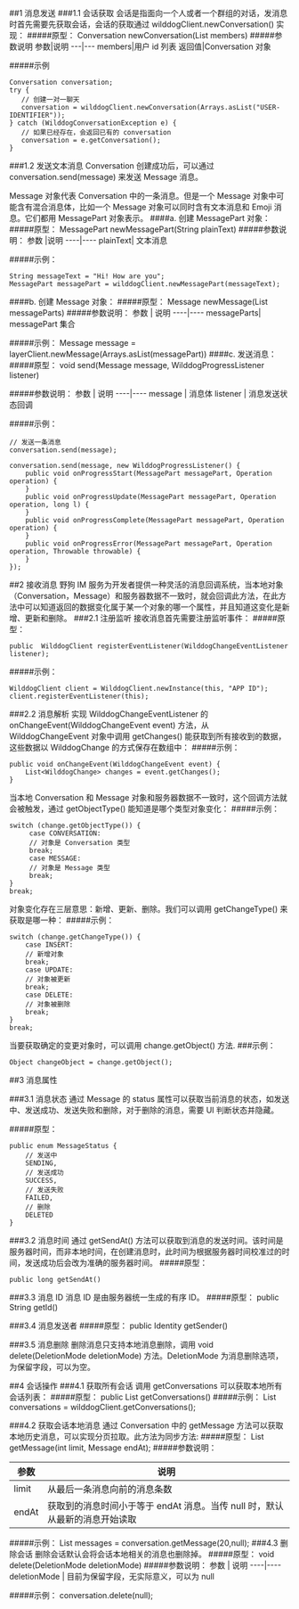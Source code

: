  

##1 消息发送
###1.1 会话获取
会话是指面向一个人或者一个群组的对话，发消息时首先需要先获取会话，会话的获取通过 wilddogClient.newConversation() 实现：
#####原型：
	Conversation newConversation(List members)
#####参数说明
参数|说明
---|---
members|用户 id 列表
返回值|Conversation 对象

#####示例

```
Conversation conversation;
try {
   // 创建一对一聊天
   conversation = wilddogClient.newConversation(Arrays.asList("USER-IDENTIFIER"));
} catch (WilddogConversationException e) {
   // 如果已经存在，会返回已有的 conversation
   conversation = e.getConversation();
}
```

###1.2 发送文本消息
Conversation 创建成功后，可以通过 conversation.send(message) 来发送 Message 消息。
 
Message 对象代表 Conversation 中的一条消息。但是一个 Message 对象中可能含有混合消息体，比如一个 Message 对象可以同时含有文本消息和 Emoji 消息。它们都用 MessagePart 对象表示。
####a. 创建 MessagePart 对象：
#####原型：
	MessagePart newMessagePart(String plainText)
#####参数说明：
参数	|说明
----|----
plainText|	文本消息

#####示例：

```
String messageText = "Hi! How are you";
MessagePart messagePart = wilddogClient.newMessagePart(messageText);
```
####b. 创建 Message 对象：
#####原型：
	Message newMessage(List messageParts)
#####参数说明：
参数	| 说明
----|----
messageParts|	messagePart 集合

#####示例：
	Message message = layerClient.newMessage(Arrays.asList(messagePart))
####c. 发送消息：
#####原型：
	void send(Message message, WilddogProgressListener listener)
	
#####参数说明：
参数	| 说明
----|----
message  |	消息体
listener |	消息发送状态回调

#####示例：

``` 
// 发送一条消息
conversation.send(message);

conversation.send(message, new WilddogProgressListener() {
    public void onProgressStart(MessagePart messagePart, Operation operation) {
    }
    public void onProgressUpdate(MessagePart messagePart, Operation operation, long l) {
    }
    public void onProgressComplete(MessagePart messagePart, Operation operation) {
    }
    public void onProgressError(MessagePart messagePart, Operation operation, Throwable throwable) {
    }
});
```

##2 接收消息
野狗 IM 服务为开发者提供一种灵活的消息回调系统，当本地对象（Conversation，Message）和服务器数据不一致时，就会回调此方法，在此方法中可以知道返回的数据变化属于某一个对象的哪一个属性，并且知道这变化是新增、更新和删除。
###2.1 注册监听
接收消息首先需要注册监听事件：
#####原型：
 
	public  WilddogClient registerEventListener(WilddogChangeEventListener listener);
	
#####示例：

```
WilddogClient client = WilddogClient.newInstance(this, "APP ID");
client.registerEventListener(this);
```

###2.2 消息解析
实现 WilddogChangeEventListener 的 onChangeEvent(WilddogChangeEvent event) 方法，从 WilddogChangeEvent 对象中调用 getChanges() 能获取到所有接收到的数据，这些数据以 WilddogChange 的方式保存在数组中：
#####示例：
```
public void onChangeEvent(WilddogChangeEvent event) {
    List<WilddogChange> changes = event.getChanges();
}
```

当本地 Conversation 和 Message 对象和服务器数据不一致时，这个回调方法就会被触发，通过 getObjectType() 能知道是哪个类型对象变化：
#####示例：
```
switch (change.getObjectType()) {
     case CONVERSATION:
     // 对象是 Conversation 类型
     break;
     case MESSAGE:
     // 对象是 Message 类型
     break;
}
break;
```

对象变化存在三层意思：新增、更新、删除。我们可以调用 getChangeType() 来获取是哪一种：
#####示例：
```
switch (change.getChangeType()) {
    case INSERT:
    // 新增对象
    break;
    case UPDATE:
    // 对象被更新
    break;
    case DELETE:
    // 对象被删除
    break;
}
break;
```
当要获取确定的变更对象时，可以调用 change.getObject() 方法.
###示例：

	Object changeObject = change.getObject();
	
##3 消息属性

###3.1 消息状态
通过 Message 的 status 属性可以获取当前消息的状态，如发送中、发送成功、发送失败和删除，对于删除的消息，需要 UI 判断状态并隐藏。

#####原型：

```
public enum MessageStatus {
	// 发送中
	SENDING,
	// 发送成功
	SUCCESS,
	// 发送失败
	FAILED,
	// 删除
	DELETED
}
```

###3.2 消息时间
通过 getSendAt() 方法可以获取到消息的发送时间。该时间是服务器时间，而非本地时间，在创建消息时，此时间为根据服务器时间校准过的时间，发送成功后会改为准确的服务器时间。
#####原型：
```
public long getSendAt()
```

###3.3 消息 ID
消息 ID 是由服务器统一生成的有序 ID。
#####原型：
	public String getId()
	
###3.4 消息发送者
#####原型：
	public Identity getSender()
	
###3.5 消息删除
删除消息只支持本地消息删除，调用 void delete(DeletionMode deletionMode) 方法。DeletionMode 为消息删除选项，为保留字段，可以为空。

##4 会话操作
###4.1 获取所有会话
调用 getConversations 可以获取本地所有会话列表：
#####原型：
	public List<Conversation> getConversations()
#####示例：
	List<Conversation> conversations = wilddogClient.getConversations();
	
###4.2 获取会话本地消息
通过 Conversation 中的 getMessage 方法可以获取本地历史消息，可以实现分页拉取。此方法为同步方法:
#####原型：
	List<Message> getMessage(int limit, Message endAt);
#####参数说明：

参数	| 说明
----|----
limit |	从最后一条消息向前的消息条数
endAt |	获取到的消息时间小于等于 endAt 消息。当传 null 时，默认从最新的消息开始读取

#####示例：
	List<Message> messages = conversation.getMessage(20,null);
###4.3 删除会话
删除会话默认会将会话本地相关的消息也删除掉。
#####原型：
	void delete(DeletionMode deletionMode)
#####参数说明：
参数	| 说明
----|----
deletionMode  |	目前为保留字段，无实际意义，可以为 null

#####示例：
	conversation.delete(null);
 
 
 